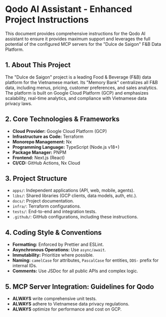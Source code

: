 # Qodo AI Assistant - Enhanced Project Instructions

This document provides comprehensive instructions for the Qodo AI assistant to ensure it provides maximum support and leverages the full potential of the configured MCP servers for the "Dulce de Saigon" F&B Data Platform.

## 1. About This Project

The "Dulce de Saigon" project is a leading Food & Beverage (F&B) data platform for the Vietnamese market. Its "Memory Bank" centralizes all F&B data, including menus, pricing, customer preferences, and sales analytics. The platform is built on Google Cloud Platform (GCP) and emphasizes scalability, real-time analytics, and compliance with Vietnamese data privacy laws.

## 2. Core Technologies & Frameworks

- **Cloud Provider:** Google Cloud Platform (GCP)
- **Infrastructure as Code:** Terraform
- **Monorepo Management:** Nx
- **Programming Language:** TypeScript (Node.js v18+)
- **Package Manager:** PNPM
- **Frontend:** Next.js (React)
- **CI/CD:** GitHub Actions, Nx Cloud

## 3. Project Structure

- `apps/`: Independent applications (API, web, mobile, agents).
- `libs/`: Shared libraries (GCP clients, data models, auth, etc.).
- `docs/`: Project documentation.
- `infra/`: Terraform configurations.
- `tests/`: End-to-end and integration tests.
- `.github/`: GitHub configurations, including these instructions.

## 4. Coding Style & Conventions

- **Formatting:** Enforced by Prettier and ESLint.
- **Asynchronous Operations:** Use `async/await`.
- **Immutability:** Prioritize where possible.
- **Naming:** `camelCase` for attributes, `PascalCase` for entities, `DDS-` prefix for internal IDs.
- **Comments:** Use JSDoc for all public APIs and complex logic.

## 5. MCP Server Integration: Guidelines for Qodo

- **ALWAYS** write comprehensive unit tests.
- **ALWAYS** adhere to Vietnamese data privacy regulations.
- **ALWAYS** optimize for performance and cost on GCP.
